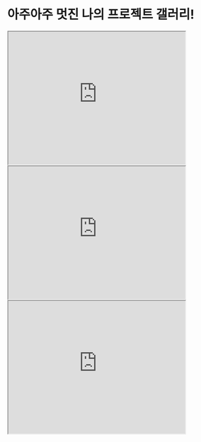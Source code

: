 # 아주아주 멋진 나의 프로젝트 갤러리!

<iframe src="https://www.openprocessing.org/sketch/903498/embed/" width="400" height="300"></iframe>

<iframe src="https://www.openprocessing.org/sketch/875675/embed/" width="400" height="300"></iframe>

<iframe src="https://www.openprocessing.org/sketch/887133/embed/" width="400" height="300"></iframe>
